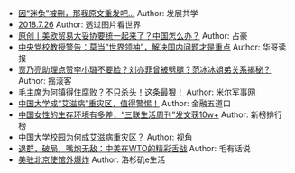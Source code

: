 - [因“迷兔”被删，那我原文重发吧...](http://wechatscope.jmsc.hku.hk:8000/html?fn=gh_5afc18f35ca9_2018-07-27_2651278161_ACrcZpIsUj.y.tar.gz)
Author: 发展共学
- [2018.7.26](http://wechatscope.jmsc.hku.hk:8000/html?fn=gh_cd7075f41e01_2018-07-27_2449961845_zFSY0oePR7.y.tar.gz)
Author: 透过图片看世界
- [原创丨美欧贸易大妥协要统一起来了？中国怎么办？](http://wechatscope.jmsc.hku.hk:8000/html?fn=gh_05d833e54446_2018-07-27_2653895835_0vVNK4zhW6.y.tar.gz)
Author: 占豪
- [中央党校教授警告：莫当“世界领袖”，解决国内问题才是重点](http://wechatscope.jmsc.hku.hk:8000/html?fn=gh_7a402e27f818_2018-07-27_2649690826_aTgvIzxfY2.y.tar.gz)
Author: 华哥读报
- [贾乃亮助理点赞李小璐不要脸？刘亦菲曾被劈腿？范冰冰姐弟关系揭秘？](http://wechatscope.jmsc.hku.hk:8000/html?fn=gh_bcae3e46c50c_2018-07-27_2247513684_unPdSmr92Q.y.tar.gz)
Author: 摇滚客
- [毛主席为何镇得住腐败？不只杀头！这条最狠！](http://wechatscope.jmsc.hku.hk:8000/html?fn=gh_e06f5843f7ac_2018-07-27_2652004391_6xfMvn9RaF.y.tar.gz)
Author: 米尔军事网
- [中国大学成“艾滋病”重灾区，值得警惕！](http://wechatscope.jmsc.hku.hk:8000/html?fn=gh_517f0d8d1792_2018-07-27_2651283640_yj0c4ze0A3.y.tar.gz)
Author: 金融五道口
- [中国女性的生存环境有多差，“三联生活周刊”发文获10w+](http://wechatscope.jmsc.hku.hk:8000/html?fn=gh_5085a8a226c5_2018-07-27_2652029895_n0lLWbZJ63.y.tar.gz)
Author: 新榜排行榜
- [中国大学校园为何成艾滋病重灾区？](http://wechatscope.jmsc.hku.hk:8000/html?fn=gh_0de101b8d247_2018-07-27_2649703596_axGLUsdkht.y.tar.gz)
Author: 视角
- [退群，破局，嘴炮无敌：中美在WTO的精彩舌战](http://wechatscope.jmsc.hku.hk:8000/html?fn=gh_097268c5ef0e_2018-07-27_2247486662_9RDMgTQdye.y.tar.gz)
Author: 毛有话说
- [美驻北京使馆外爆炸](http://wechatscope.jmsc.hku.hk:8000/html?fn=gh_dd8ae0655f27_2018-07-27_2654401041_TuQUN27y68.y.tar.gz)
Author: 洛杉矶e生活
